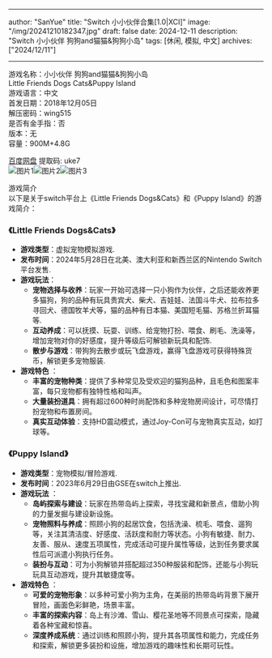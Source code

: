 
---
author: "SanYue"
title: "Switch 小小伙伴合集[1.0|XCI]"
image: "/img/20241210182347.jpg"
draft: false
date: 2024-12-11
description: "Switch 小小伙伴 狗狗and猫猫&狗狗小岛"
tags: [休闲, 模拟, 中文]
archives: ["2024/12/11"]

---

游戏名称：小小伙伴 狗狗and猫猫&狗狗小岛   
Little Friends Dogs Cats&Puppy Island    
游戏语言：中文  
首发日期：2018年12月05日  
解压密码：wing515  
是否有金手指：否  
版本：无   
容量：900M+4.8G

[百度网盘](https://pan.baidu.com/s/1FM0UsUCtuEbOelqQ2BGVUw) 提取码: uke7  
![图片1](/img/469a8d.jpg)![图片2](/img/9d3f0f.jpg)![图片3](/img/s338dd.jpg)  

游戏简介  
以下是关于switch平台上《Little Friends Dogs&Cats》和《Puppy Island》的游戏简介：

### 《Little Friends Dogs&Cats》
- **游戏类型**：虚拟宠物模拟游戏.
- **发布时间**：2024年5月28日在北美、澳大利亚和新西兰区的Nintendo Switch平台发售.
- **游戏玩法**：
    - **宠物选择与收养**：玩家一开始可选择一只小狗作为伙伴，之后还能收养更多猫狗，狗的品种有玩具贵宾犬、柴犬、吉娃娃、法国斗牛犬、拉布拉多寻回犬、德国牧羊犬等，猫的品种有日本猫、美国短毛猫、苏格兰折耳猫等.
    - **互动养成**：可以抚摸、玩耍、训练、给宠物打扮、喂食、刷毛、洗澡等，增加宠物对你的好感度，提升等级后可解锁新玩具和配饰.
    - **散步与游戏**：带狗狗去散步或玩飞盘游戏，赢得飞盘游戏可获得特殊货币，解锁更多宠物服装.
- **游戏特色** ：
    - **丰富的宠物种类**：提供了多种常见及受欢迎的猫狗品种，且毛色和图案丰富，每只宠物都有独特性格和叫声。
    - **大量装扮道具**：拥有超过600种时尚配饰和多种宠物房间设计，可尽情打扮宠物和布置房间。
    - **真实互动体验**：支持HD震动模式，通过Joy-Con可与宠物真实互动，如打球等。

### 《Puppy Island》
- **游戏类型**：宠物模拟/冒险游戏.
- **发布时间**：2023年6月29日由GSE在switch上推出.
- **游戏玩法** ：
    - **岛屿探索与建设**：玩家在热带岛屿上探索，寻找宝藏和新景点，借助小狗的力量发掘与建设新设施。
    - **宠物照料与养成**：照顾小狗的起居饮食，包括洗澡、梳毛、喂食、遛狗等，关注其清洁度、好感度、活跃度和耐力等状态。小狗有敏捷、耐力、友善、服从、速度五项属性，完成活动可提升属性等级，达到任务要求属性后可派遣小狗执行任务。
    - **装扮与互动**：可为小狗解锁并搭配超过350种服装和配饰，还能与小狗玩玩具互动游戏，提升其敏捷度等。
- **游戏特色** ：
    - **可爱的宠物形象**：以多种可爱小狗为主角，在美丽的热带岛屿背景下展开冒险，画面色彩鲜艳，场景丰富。
    - **丰富的探索内容**：岛上有沙滩、雪山、樱花圣地等不同景点可探索，隐藏着各种宝藏和惊喜。
    - **深度养成系统**：通过训练和照顾小狗，提升其各项属性和能力，完成任务和探索，解锁更多装扮和设施，增加游戏的趣味性和长期可玩性。
 
